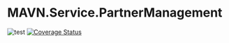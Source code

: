 # MAVN.Service.PartnerManagement

![test](https://github.com/OpenMAVN/MAVN.Service.PartnerManagement/workflows/test/badge.svg)
[![Coverage Status](https://coveralls.io/repos/github/OpenMAVN/MAVN.Service.PartnerManagement/badge.svg?branch=master)](https://coveralls.io/github/OpenMAVN/MAVN.Service.PartnerManagement?branch=master)
